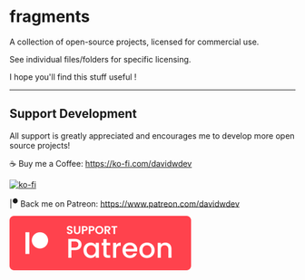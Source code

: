 
# fragments

A collection of open-source projects, licensed for commercial use. 

See individual files/folders for specific licensing.

I hope you'll find this stuff useful !

---

## Support Development

All support is greatly appreciated and encourages me to develop more open source projects!

☕ Buy me a Coffee: https://ko-fi.com/davidwdev

[![ko-fi](https://ko-fi.com/img/githubbutton_sm.svg)](https://ko-fi.com/B0B458231)

|<sup>●</sup> Back me on︎ Patreon: https://www.patreon.com/davidwdev

[![Patreon](patreon.svg?raw=true)](https://www.patreon.com/davidwdev)
